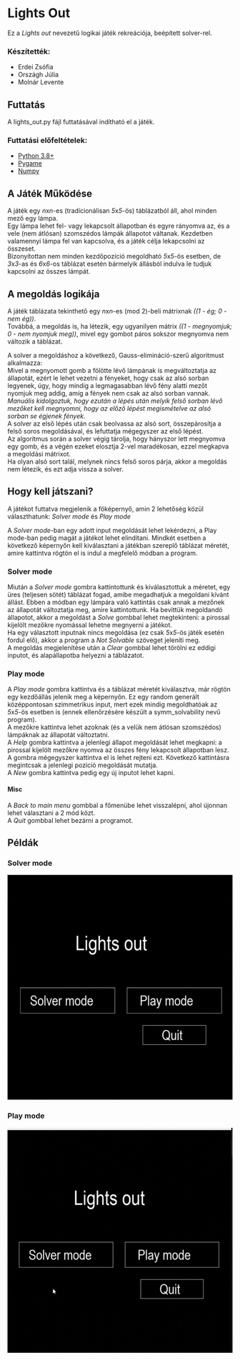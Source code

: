 # Lights Out

Ez a *Lights out* nevezetű logikai játék rekreációja, beépített solver-rel.

### Készítették:
- Erdei Zsófia
- Országh Júlia
- Molnár Levente

## Futtatás

A lights_out.py fájl futtatásával indítható el a játék.

### Futtatási előfeltételek:

- [Python 3.8+](https://www.python.org/downloads/)
- [Pygame](https://www.pygame.org/wiki/GettingStarted)
- [Numpy](https://numpy.org/install/)

## A Játék Működése

A játék egy *n*x*n*-es (tradícionálisan *5*x*5*-ös) táblázatból áll, ahol minden mező egy lámpa.  
Egy lámpa lehet fel- vagy lekapcsolt állapotban és egyre rányomva az, és a vele (nem átlósan) szomszédos lámpák állapotot váltanak.
Kezdetben valamennyi lámpa fel van kapcsolva, és a játék célja lekapcsolni az összeset.  
Bizonyítottan nem minden kezdőpozíció megoldható *5*x*5*-ös esetben, de *3*x*3*-as és *6*x*6*-os táblázat esetén bármelyik állásból indulva le tudjuk kapcsolni az összes lámpát.

## A megoldás logikája

A játék táblázata tekinthető egy *n*x*n*-es (mod 2)-beli mátrixnak *((1 - ég; 0 - nem ég))*.  
Továbbá, a megoldás is, ha létezik, egy ugyanilyen mátrix *((1 - megnyomjuk; 0 - nem nyomjuk meg))*, mivel egy gombot páros sokszor megnyomva nem változik a táblázat.

A solver a megoldáshoz a következő, Gauss-elimináció-szerű algoritmust alkalmazza:  
Mivel a megnyomott gomb a fölötte lévő lámpának is megváltoztatja az állapotát, ezért le lehet vezetni a fényeket, hogy csak az alsó sorban legyenek, úgy, hogy mindig a legmagasabban lévő fény alatti mezőt nyomjuk meg addig, amíg a fények nem csak az alsó sorban vannak.  
*Manuális kidolgoztuk, hogy ezután a lépés után melyik felső sorban lévő mezőket kell megnyomni, hogy az előző lépést megismételve az alsó sorban se égjenek fények.*  
A solver az első lépés után csak beolvassa az alsó sort, összepárosítja a felső soros megoldásával, és lefuttatja mégegyszer az első lépést.  
Az algoritmus során a solver végig tárolja, hogy hányszor lett megnyomva egy gomb, és a végén ezeket elosztja 2-vel maradékosan, ezzel megkapva a megoldási mátrixot.  
Ha olyan alsó sort talál, melynek nincs felső soros párja, akkor a megoldás nem létezik, és ezt adja vissza a solver.  

## Hogy kell játszani?

A játékot futtatva megjelenik a főképernyő, amin 2 lehetőség közül választhatunk: *Solver mode* és *Play mode*

A *Solver mode*-ban egy adott input megoldását lehet lekérdezni, a Play mode-ban pedig magát a játékot lehet elindítani. Mindkét esetben a következő képernyőn kell kiválasztani a játékban szereplő táblázat méretét, amire kattintva rögtön el is indul a megfelelő módban a program. 

### Solver mode
Miután a *Solver mode* gombra kattintottunk és kiválasztottuk a méretet, egy üres (teljesen sötét) táblázat fogad, amibe megadhatjuk a megoldani kívánt állást. Ebben a módban egy lámpára való kattintás csak annak a mezőnek az állapotát változtatja meg, amire kattintottunk. Ha bevittük megoldandó állapotot, akkor a megoldást a *Solve* gombbal lehet megtekinteni: a pirossal kijelölt mezőkre nyomással lehetne megnyerni a játékot.  
Ha egy választott inputnak nincs megoldása (ez csak *5*x*5*-ös játék esetén fordul elő), akkor a program a *Not Solvable* szöveget jeleníti meg.   
A megoldás megjelenítése után a *Clear* gombbal lehet törölni ez eddigi inputot, és alapállapotba helyezni a táblázatot.
### Play mode
A *Play mode* gombra kattintva és a táblázat méretét kiválasztva, már rögtön egy kezdőállás jelenik meg a képernyőn. Ez egy random generált középpontosan szimmetrikus input, mert ezek mindig megoldhatóak az *5*x*5*-ös esetben is (ennek ellenőrzésére készült a symm_solvability nevű program).  
A mezőkre kattintva lehet azoknak (és a velük nem átlósan szomszédos) lámpáknak az állapotát változtatni.  
A *Help* gombra kattintva a jelenlegi állapot megoldását lehet megkapni: a pirossal kijelölt mezőkre nyomva az összes fény lekapcsolt állapotban lesz. A gombra mégegyszer kattintva el is lehet rejteni ezt. Következő kattintásra megintcsak a jelenlegi pozíció megoldását mutatja.    
A *New* gombra kattintva pedig egy új inputot lehet kapni.
#### Misc
A *Back to main menu* gombbal a főmenübe lehet visszalépni, ahol újonnan lehet választani a 2 mód közt.  
A *Quit* gombbal lehet bezárni a programot.

## Példák

### Solver mode

![Solver mode](https://github.com/Levhy/lights_out/blob/main/lights_out_pl_solver.gif)

### Play mode

![Play mode](https://github.com/Levhy/lights_out/blob/main/lights_out_pl_play.gif)

